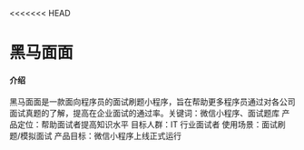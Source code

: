 <<<<<<< HEAD
# 黑马面面

#### 介绍
黑马面面是一款面向程序员的面试刷题小程序，旨在帮助更多程序员通过对各公司面试真题的了解，提高在企业面试的通过率。关键词：微信小程序、面试题库
产品定位：帮助面试者提高知识水平
目标人群：IT 行业面试者
使用场景：面试刷题/模拟面试
产品目标：微信小程序上线正式运行

